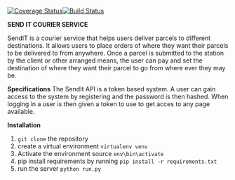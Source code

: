 [![Coverage Status](https://coveralls.io/repos/github/Etomovich/SendIt_ch_2/badge.svg?branch=develop1)](https://coveralls.io/github/Etomovich/SendIt_ch_2?branch=develop1)[![Build Status](https://travis-ci.org/Etomovich/SendIt_ch_2.svg?branch=develop1)](https://travis-ci.org/Etomovich/SendIt_ch_2.svg?branch=develop1)

**SEND IT COURIER SERVICE** 

SendIT is a courier service that helps users deliver parcels to different destinations. It allows users to place orders of where they want their parcels to be delivered to from anywhere. Once a parcel is submitted to the station by the client or other arranged means, the user can pay and set the destination of where they want their parcel to go from where ever they may be.

**Specifications**
The SendIt API is a token based system. A user can gain access to the system by registering and the password is then hashed. When logging in a user is then given a token to use to get acces to any page available. 

**Installation**

1. `git clone` the repository
2. create a virtual environment `virtualenv venv`
3. Activate the environment source `env\bin\activate`
4. pip install requirements by running `pip install -r requirements.txt`
5. run the server `python run.py`





